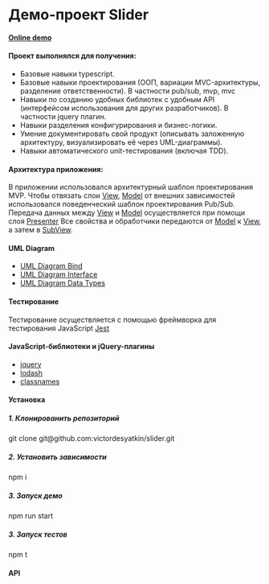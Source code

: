 <!DOCTYPE html>
<html lang="en">
<head>
    <meta charset="UTF-8">
    <meta name="viewport" content="width=device-width, initial-scale=1.0">
    <title>Slider</title>
</head>
<body>
    <h1>Демо-проект Slider</h1>
    <h4><a href=" https://victordesyatkin.github.io/slider/dist/index.html" target="_blank">Online demo</a></h4>
    <h4>Проект выполнялся для получения:</h4>
    <ul>
        <li>Базовые навыки typescript.</li>
        <li>Базовые навыки проектирования (ООП, вариации MVC-архитектуры, разделение ответственности). В частности pub/sub, mvp, mvc</li>
        <li>Навыки по созданию удобных библиотек с удобным API (интерфейсом использования для других разработчиков). В частности jquery плагин.</li>
        <li>Навыки разделения конфигурирования и бизнес-логики.</li>
        <li>Умение документировать свой продукт (описывать заложенную архитектуру, визуализировать её через UML-диаграммы).</li>
        <li>Навыки автоматического unit-тестирования (включая TDD).</li>
    </ul>
    <h4>Архитектура приложения:</h4>
    <p>
        В приложении использовался архитектурный шаблон проектирования MVP.
        Чтобы отвязать слои <a href="./docs/uml_diagram_bind.png" target="_blank" rel="noopener">View</a>, <a href="./docs/uml_diagram_bind.png" target="_blank" rel="noopener" target="_blank">Model</a> от внешних зависимостей использовался поведенческий шаблон проектирования Pub/Sub.
        Передача данных между <a href="./docs/uml_diagram_bind.png" target="_blank" rel="noopener">View</a> и <a href="./docs/uml_diagram_bind.png" target="_blank" rel="noopener" target="_blank">Model</a> осуществляется при помощи слоя <a href="./docs/uml_diagram_bind.png" target="_blank" rel="noopener" target="_blank">Presenter</a>
        Все свойства и обработчики передаются от <a href="./docs/uml_diagram_bind.png" target="_blank" rel="noopener">Model</a> к <a href="./docs/uml_diagram_bind.png" target="_blank" rel="noopener">View</a>, а затем в <a href="./docs/uml_diagram_bind.png" target="_blank" rel="noopener">SubView</a>. 
    </p>
    <h4>UML Diagram</h4>
    <ul>
        <li><a href="./docs/uml_diagram_bind.png" target="_blank" rel="noopener">UML Diagram Bind</a></li>
        <li><a href="./docs/uml_diagram_interfaces.png" target="_blank" rel="noopener">UML Diagram Interface</a></li>
        <li><a href="./docs/uml_diagram_types.png" target="_blank" rel="noopener">UML Diagram Data Types</a></li>
    </ul>
    <h4>Тестирование</h4>
    <p>
        Тестирование осуществляется с помощью фреймворка для тестирования JavaScript <a href="https://jestjs.io/Jest" target="_blank" rel="noopener">Jest</a>
    </p>
    <h4>JavaScript-библиотеки и jQuery-плагины</h4>
    <ul>
        <li><a href="https://www.npmjs.com/package/jquery" target="_blank" rel="noopener">jquery</a></li>
        <li><a href="https://www.npmjs.com/package/lodash" target="_blank" rel="noopener">lodash</a></li>
        <li><a href="https://www.npmjs.com/package/classnames" target="_blank" rel="noopener">classnames</a></li>
    </ul>
    <h4>Установка</h4>
        <h5>1. Клонированить репозиторий</h5>
            <p>git clone git@github.com:victordesyatkin/slider.git</p>
        <h5>2. Установить зависимости</h5>
            <p>npm i</p>
        <h5>3. Запуск демо</h5>
            <p>npm run start</p>
        <h5>3. Запуск тестов</h5>
            <p>npm t</p>
    <h4>API</h4>
</body>
</html>
